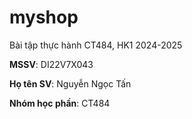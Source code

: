 # myshop

Bài tập thực hành CT484, HK1 2024-2025

**MSSV**: DI22V7X043

**Họ tên SV**: Nguyễn Ngọc Tấn

**Nhóm học phần**: CT484
